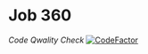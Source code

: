 # Job 360


*Code Qwality Check*
[![CodeFactor](https://www.codefactor.io/repository/github/deepakchakravarthy/job360/badge)](https://www.codefactor.io/repository/github/deepakchakravarthy/job360)
